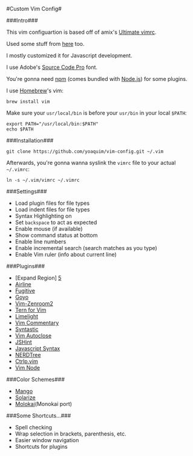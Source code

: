 #Custom Vim Config#

###Intro###

This vim configuartion is based off of amix's [Ultimate vimrc][1].

Used some stuff from [here][90] too.

I mostly customized it for Javascript development.

I use Adobe's [Source Code Pro][4] font.

You're gonna need [npm][2] (comes bundled with [Node.js][2]) for some plugins.

I use [Homebrew][3]'s vim: 

```Shell
brew install vim
```

Make sure your `usr/local/bin` is before your `usr/bin` in your local `$PATH`:

```Shell
export PATH="/usr/local/bin:$PATH"
echo $PATH
```

###Installation###

```Shell
git clone https://github.com/yoaquim/vim-config.git ~/.vim
```

Afterwards, you're gonna wanna syslink the `vimrc` file to your actual `~/.vimrc`:
			
```Shell
ln -s ~/.vim/vimrc ~/.vimrc
```

###Settings###

* Load plugin files for file types
* Load indent files for file types
* Syntax Highlighting on
* Set `backspace` to act as expected
* Enable mouse (if available)
* Show command status at bottom
* Enable line numbers
* Enable incremental search (search matches as you type)
* Enable Vim ruler (info about current line)

###Plugins###

* [Expand Region] [5]
* [Airline][6]
* [Fugitive][7]
* [Goyo][8]
* [Vim-Zenroom2][9]
* [Tern for Vim][10]
* [Limelight][11]
* [Vim Commentary][12]
* [Syntastic][13]
* [Vim Autoclose][14]
* [JSHint][15]
* [Javascript Syntax][16]
* [NERDTree][17]
* [Ctrlp.vim][18]
* [Vim Node][19]

###Color Schemes###

* [Mango][21]
* [Solarize][20]
* [Molokai][22](Monokai port)

###Some Shortcuts...###

* Spell checking 
* Wrap selection in brackets, parenthesis, etc.
* Easier window navigation
* Shortcuts for plugins

[1]:https://github.com/amix/vimrc
[2]:http://nodejs.org/
[3]:http://brew.sh/
[4]:http://store1.adobe.com/cfusion/store/html/index.cfm?event=displayFontPackage&code=1960
[5]:https://github.com/terryma/vim-expand-region
[6]:https://github.com/bling/vim-airline
[7]:https://github.com/tpope/vim-fugitive
[8]:https://github.com/junegunn/goyo.vim
[9]:https://github.com/amix/vim-zenroom2
[10]:https://github.com/marijnh/tern_for_vim
[11]:https://github.com/junegunn/limelight.vim
[12]:https://github.com/tpope/vim-commentary
[13]:https://github.com/scrooloose/syntastic
[14]:https://github.com/Townk/vim-autoclose
[15]:https://github.com/walm/jshint.vim
[16]:https://github.com/jelera/vim-javascript-syntax
[17]:https://github.com/scrooloose/nerdtree
[18]:https://github.com/kien/ctrlp.vim
[19]:https://github.com/moll/vim-node
[20]:http://ethanschoonover.com/solarized/vim-colors-solarized
[21]:https://github.com/goatslacker/mango.vim
[22]://github.com/tomasr/molokai
[90]:https://github.com/joyent/node/wiki/Vim-Plugins
